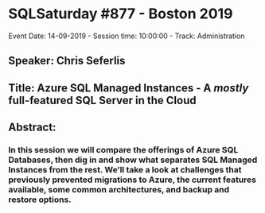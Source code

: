 # SQLSaturday #877 - Boston 2019
Event Date: 14-09-2019 - Session time: 10:00:00 - Track: Administration
## Speaker: Chris Seferlis
## Title: Azure SQL Managed Instances - A *mostly* full-featured SQL Server in the Cloud
## Abstract:
### In this session we will compare the offerings of Azure SQL Databases, then dig in and show what separates SQL Managed Instances from the rest. We’ll take a look at challenges that previously prevented migrations to Azure, the current features available, some common architectures, and backup and restore options.
